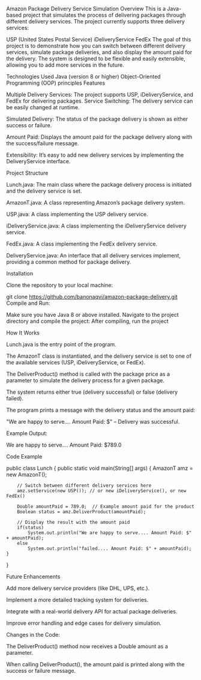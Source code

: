 
Amazon Package Delivery Service Simulation
Overview
This is a Java-based project that simulates the process of delivering packages through different delivery services. The project currently supports three delivery services:

USP (United States Postal Service)
iDeliveryService
FedEx
The goal of this project is to demonstrate how you can switch between different delivery services, simulate package deliveries, and also display the amount paid for the delivery. The system is designed to be flexible and easily extensible, allowing you to add more services in the future.

Technologies Used
Java (version 8 or higher)
Object-Oriented Programming (OOP) principles
Features

Multiple Delivery Services: The project supports USP, iDeliveryService, and FedEx for delivering packages.
Service Switching: The delivery service can be easily changed at runtime.

Simulated Delivery: The status of the package delivery is shown as either success or failure.

Amount Paid: Displays the amount paid for the package delivery along with the success/failure message.

Extensibility: It’s easy to add new delivery services by implementing the DeliveryService interface.

Project Structure

Lunch.java: The main class where the package delivery process is initiated and the delivery service is set.

AmazonT.java: A class representing Amazon’s package delivery system.

USP.java: A class implementing the USP delivery service.

iDeliveryService.java: A class implementing the iDeliveryService delivery service.

FedEx.java: A class implementing the FedEx delivery service.

DeliveryService.java: An interface that all delivery services implement, providing a common method for package delivery.

Installation

Clone the repository to your local machine:

git clone https://github.com/banonaqvi/amazon-package-delivery.git
Compile and Run:

Make sure you have Java 8 or above installed.
Navigate to the project directory and compile the project:
After compiling, run the project



How It Works

Lunch.java is the entry point of the program.

The AmazonT class is instantiated, and the delivery service is set to one of the available services (USP, iDeliveryService, or FedEx).

The DeliverProduct() method is called with the package price as a parameter to simulate the delivery process for a given package.

The system returns either true (delivery successful) or false (delivery failed).

The program prints a message with the delivery status and the amount paid:

"We are happy to serve.... Amount Paid: $<amount>" – Delivery was successful.




Example Output:

We are happy to serve.... Amount Paid: $789.0

Code Example

public class Lunch {
    public static void main(String[] args) {
        AmazonT amz = new AmazonT();
        
        // Switch between different delivery services here
        amz.setService(new USP()); // or new iDeliveryService(), or new FedEx()
        
        Double amountPaid = 789.0;  // Example amount paid for the product
        Boolean status = amz.DeliverProduct(amountPaid);
        
        // Display the result with the amount paid
        if(status)
            System.out.println("We are happy to serve.... Amount Paid: $" + amountPaid);
        else 
            System.out.println("failed.... Amount Paid: $" + amountPaid);
    }
}


Future Enhancements

Add more delivery service providers (like DHL, UPS, etc.).

Implement a more detailed tracking system for deliveries.

Integrate with a real-world delivery API for actual package deliveries.

Improve error handling and edge cases for delivery simulation.

Changes in the Code:

The DeliverProduct() method now receives a Double amount as a parameter.

When calling DeliverProduct(), the amount paid is printed along with the success or failure message.


